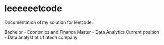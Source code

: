 # leeeeeetcode
Documentation of my solution for leetcode.

Bachelor - Economics and Finance
Master - Data Analytics
Current position - Data analyst at a fintech company
